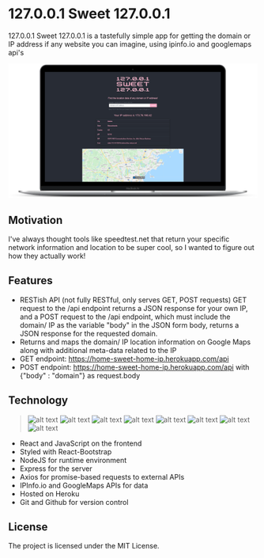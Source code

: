 # 127.0.0.1 Sweet 127.0.0.1

127.0.0.1 Sweet 127.0.0.1 is a tastefully simple app for getting the domain or IP address if any website you can imagine, using ipinfo.io and googlemaps api's

![alt text](/client/src/assets/home-sweet-home-desktop.png)

## Motivation

I've always thought tools like speedtest.net that return your specific network information and location to be super cool, so I wanted to figure out how they actually work!

## Features

- RESTish API (not fully RESTful, only serves GET, POST requests) GET request to the /api endpoint returns a JSON response for your own IP, and a POST request to the /api endpoint, which must include the domain/ IP as the variable "body" in the JSON form body, returns a JSON response for the requested domain.
- Returns and maps the domain/ IP location information on Google Maps along with additional meta-data related to the IP
- GET endpoint: https://home-sweet-home-ip.herokuapp.com/api
- POST endpoint: https://home-sweet-home-ip.herokuapp.com/api with {"body" : "domain"} as request.body

## Technology

> ![alt text](https://github.com/MrRyanFloyd/home-sweet-127.0.0.1/tree/master/client/src/assets/react.svg) ![alt text](https://github.com/MrRyanFloyd/home-sweet-127.0.0.1/tree/master/client/src/assets/react-bootstrap.png) ![alt text](https://github.com/MrRyanFloyd/home-sweet-127.0.0.1/tree/master/client/src/assets/node.svg) ![alt text](https://github.com/MrRyanFloyd/home-sweet-127.0.0.1/tree/master/client/src/assets/js.svg) ![alt text](https://github.com/MrRyanFloyd/home-sweet-127.0.0.1/tree/master/client/src/assets/ex.svg) ![alt text](https://github.com/MrRyanFloyd/home-sweet-127.0.0.1/tree/master/client/src/assets/ex.svg) ![alt text](https://github.com/MrRyanFloyd/home-sweet-127.0.0.1/tree/master/client/src/assets/heroku.svg) ![alt text](https://github.com/MrRyanFloyd/home-sweet-127.0.0.1/tree/master/client/src/assets/maps.png)

- React and JavaScript on the frontend
- Styled with React-Bootstrap
- NodeJS for runtime environment
- Express for the server
- Axios for promise-based requests to external APIs
- IPInfo.io and GoogleMaps APIs for data
- Hosted on Heroku
- Git and Github for version control

## License

The project is licensed under the MIT License.
